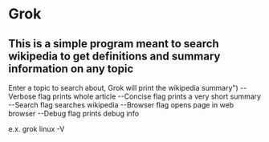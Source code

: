 Grok
==============

This is a simple program meant to search wikipedia to get definitions and summary information on any topic
--------------


Enter a topic to search about, Grok will print the wikipedia summary")
--Verbose flag prints whole article
--Concise flag prints a very short summary
--Search flag searches wikipedia
--Browser flag opens page in web browser
--Debug flag prints debug info

e.x. grok linux -V

